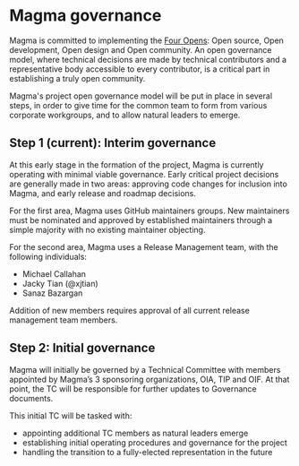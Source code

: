 # Magma governance

Magma is committed to implementing the
[Four Opens](https://www.openstack.org/four-opens/): Open source, Open
development, Open design and Open community. An open governance model, where
technical decisions are made by technical contributors and a representative
body accessible to every contributor, is a critical part in establishing a
truly open community.

Magma's project open governance model will be put in place in several steps,
in order to give time for the common team to form from various corporate
workgroups, and to allow natural leaders to emerge.

## Step 1 (current): Interim governance

At this early stage in the formation of the project, Magma is currently
operating with minimal viable governance. Early critical project decisions
are generally made in two areas: approving code changes for inclusion into
Magma, and early release and roadmap decisions.

For the first area, Magma uses GitHub maintainers groups. New maintainers
must be nominated and approved by established maintainers through a simple
majority with no existing maintainer objecting.

For the second area, Magma uses a Release Management team, with the following
individuals:

- Michael Callahan
- Jacky Tian (@xjtian)
- Sanaz Bazargan

Addition of new members requires approval of all current release management
team members.

## Step 2: Initial governance

Magma will initially be governed by a Technical Committee with members
appointed by Magma’s 3 sponsoring organizations, OIA, TIP and OIF. At that
point, the TC will be responsible for further updates to Governance documents.

This initial TC will be tasked with:

- appointing additional TC members as natural leaders emerge
- establishing initial operating procedures and governance for the project
- handling the transition to a fully-elected representation in the future

